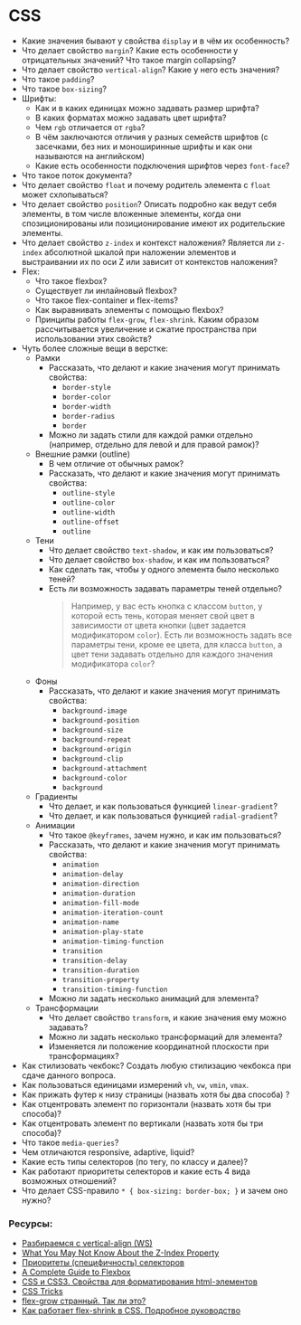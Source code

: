 # CSS

* Какие значения бывают у свойства `display` и в чём их особенность?
* Что делает свойство `margin`? Какие есть особенности у отрицательных значений? Что такое margin collapsing?
* Что делает свойство `vertical-align`? Какие у него есть значения?
* Что такое `padding`?
* Что такое `box-sizing`?
* Шрифты:
    * Как и в каких единицах можно задавать размер шрифта?
    * В каких форматах можно задавать цвет шрифта?
    * Чем `rgb` отличается от `rgba`?
    * В чём заключаются отличия у разных семейств шрифтов (с засечками, без них и моноширинные шрифты и как они называются на английском)
    * Какие есть особенности подключения шрифтов через `font-face`?
* Что такое поток документа?
* Что делает свойство `float` и почему родитель элемента с `float` может схлопываться?
* Что делает свойство `position`? Описать подробно как ведут себя элементы, в том числе вложенные элементы, когда они спозиционированы или позиционирование имеют их родительские элементы.
* Что делает свойство `z-index` и контекст наложения? Является ли `z-index` абсолютной шкалой при наложении элементов и выстраивании их по оси Z или зависит от контекстов наложения?
* Flex:
    * Что такое flexbox?
    * Существует ли инлайновый flexbox?
    * Что такое flex-container и flex-items?
    * Как выравнивать элементы с помощью flexbox?
    * Принципы работы `flex-grow`, `flex-shrink`. Каким образом рассчитывается увеличение и сжатие пространства при использовании этих свойств?
* Чуть более сложные вещи в верстке:
    * Рамки
      * Рассказать, что делают и какие значения могут принимать свойства:
        * `border-style`
        * `border-color`
        * `border-width`
        * `border-radius`
        * `border`
      * Можно ли задать стили для каждой рамки отдельно (например, отдельно для левой и для правой рамок)?
    * Внешние рамки (outline)
      * В чем отличие от обычных рамок?
      * Рассказать, что делают и какие значения могут принимать свойства:
        * `outline-style`
        * `outline-color`
        * `outline-width`
        * `outline-offset`
        * `outline`
    * Тени
      * Что делает свойство `text-shadow`, и как им пользоваться?
      * Что делает свойство `box-shadow`, и как им пользоваться?
      * Как сделать так, чтобы у одного элемента было несколько теней?
      * Есть ли возможность задавать параметры теней отдельно?
        > Например, у вас есть кнопка с классом `button`, у которой есть тень, которая меняет свой цвет в зависимости от цвета кнопки (цвет задается модификатором `color`). Есть ли возможность задать все параметры тени, кроме ее цвета, для класса `button`, а цвет тени задавать отдельно для каждого значения модификатора `color`?
    * Фоны
      * Рассказать, что делают и какие значения могут принимать свойства:
        * `background-image`
        * `background-position`
        * `background-size`
        * `background-repeat`
        * `background-origin`
        * `background-clip`
        * `background-attachment`
        * `background-color`
        * `background`
    * Градиенты
      * Что делает, и как пользоваться функцией `linear-gradient`?
      * Что делает, и как пользоваться функцией `radial-gradient`?
    * Анимации
      * Что такое `@keyframes`, зачем нужно, и как им пользоваться?
      * Рассказать, что делают и какие значения могут принимать свойства:
        * `animation`
        * `animation-delay`
        * `animation-direction`
        * `animation-duration`
        * `animation-fill-mode`
        * `animation-iteration-count`
        * `animation-name`
        * `animation-play-state`
        * `animation-timing-function`
        * `transition`
        * `transition-delay`
        * `transition-duration`
        * `transition-property`
        * `transition-timing-function`
      * Можно ли задать несколько анимаций для элемента?
    * Трансформации
      * Что делает свойство `transform`, и какие значения ему можно задавать?
      * Можно ли задать несколько трансформаций для элемента?
      * Изменяется ли положение координатной плоскости при трансформациях?
* Как стилизовать чекбокс? Создать любую стилизацию чекбокса при сдаче данного вопроса.
* Как пользоваться единицами измерений `vh`, `vw`, `vmin`, `vmax`.
* Как прижать футер к низу страницы (назвать хотя бы два способа) ?
* Как отцентровать элемент по горизонтали (назвать хотя бы три способа)?
* Как отцентровать элемент по вертикали (назвать хотя бы три способа)?
* Что такое `media-queries`?
* Чем отличаются responsive, adaptive, liquid?
* Какие есть типы селекторов (по тегу, по классу и далее)?
* Как работают приоритеты селекторов и какие есть 4 вида возможных отношений?
* Что делает CSS-правило `* { box-sizing: border-box; }` и зачем оно нужно?


### Ресурсы:
* [Разбираемся с vertical-align (WS)](https://web-standards.ru/articles/vertical-align/)
* [What You May Not Know About the Z-Index Property](https://webdesign.tutsplus.com/articles/what-you-may-not-know-about-the-z-index-property--webdesign-16892)
* [Приоритеты (специфичность) селекторов](https://habr.com/ru/post/137588/)
* [A Complete Guide to Flexbox](https://css-tricks.com/snippets/css/a-guide-to-flexbox/)
* [CSS и CSS3. Свойства для форматирования html-элементов](https://html5book.ru/css-css3/)
* [CSS Tricks](https://css-tricks.com/)
* [flex-grow странный. Так ли это?](https://css-live.ru/articles/flex-grow-strannyj-tak-li-eto.html)
* [Как работает flex-shrink в CSS. Подробное руководство](https://medium.com/@stasonmars/%D0%BA%D0%B0%D0%BA-%D1%80%D0%B0%D0%B1%D0%BE%D1%82%D0%B0%D0%B5%D1%82-flex-shrink-%D0%B2-css-%D0%BF%D0%BE%D0%B4%D1%80%D0%BE%D0%B1%D0%BD%D0%BE%D0%B5-%D1%80%D1%83%D0%BA%D0%BE%D0%B2%D0%BE%D0%B4%D1%81%D1%82%D0%B2%D0%BE-c41e40767194)
